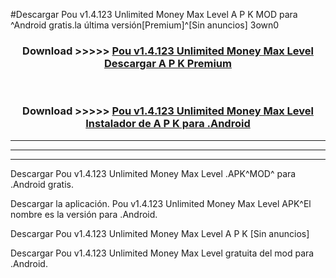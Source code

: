 #Descargar Pou v1.4.123 Unlimited Money Max Level  A P K MOD para ^Android gratis.la última versión[Premium]^[Sin anuncios] 3own0



<div align="center">
<h3>Download >>>>> <a href="https://es-web.web.app/?es= Pou v1.4.123 Unlimited Money Max Level ">Pou v1.4.123 Unlimited Money Max Level  Descargar A P K Premium</a></h3><br>

<h3>Download >>>>> <a href="https://es-web.web.app/?es= Pou v1.4.123 Unlimited Money Max Level ">Pou v1.4.123 Unlimited Money Max Level  Instalador de A P K para .Android</a></h3>
</div>


----------------------------------------------------------

----------------------------------------------------------

----------------------------------------------------------

Descargar Pou v1.4.123 Unlimited Money Max Level  .APK^MOD^ para .Android gratis.

Descargar la aplicación. Pou v1.4.123 Unlimited Money Max Level  APK^El nombre es la versión para .Android.

Descargar Pou v1.4.123 Unlimited Money Max Level  A P K [Sin anuncios]

Descargar Pou v1.4.123 Unlimited Money Max Level  gratuita del mod para .Android.